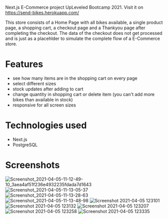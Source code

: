 Next.js E-Commerce project UpLeveled Bootcamp 2021. Visit it on https://send-bikes.herokuapp.com/

This store consists of a Home Page with all bikes available, a single product page, a shopping cart, a checkout page and a Thankyou page after completing the checkout.
The data of the checkout does not get processed and is just as a placehlder to simulate the complete flow of a E-Commerce store.

# Features

- see how many items are in the shopping cart on every page
- select different sizes
- stock updates after adding to cart
- change quantity in shopping cart or delete item (you can't add more bikes than available in stock)
- responsive for all screen sizes

# Technologies used

- Next.js
- PostgreSQL

# Screenshots 
![Screenshot_2021-04-05-11-12-49-10_3aea4af51f236e4932235fdada7d1643](https://user-images.githubusercontent.com/67371232/113559243-50395380-9601-11eb-8302-c0e3159e3c43.jpg)
![Screenshot_2021-04-05-11-13-05-37](https://user-images.githubusercontent.com/67371232/113559251-529bad80-9601-11eb-8224-9c705db31e5c.jpg)
![Screenshot_2021-04-05-11-13-28-63](https://user-images.githubusercontent.com/67371232/113559257-54657100-9601-11eb-9eab-0ec5a6c648ad.jpg)
![Screenshot_2021-04-05-11-13-48-98](https://user-images.githubusercontent.com/67371232/113559214-47488200-9601-11eb-8fed-f91cf959808d.jpg)
![Screenshot 2021-04-05 123101](https://user-images.githubusercontent.com/67371232/113559888-6d225680-9602-11eb-91f0-8359285796e2.png)
![Screenshot 2021-04-05 123132](https://user-images.githubusercontent.com/67371232/113559941-7d3a3600-9602-11eb-8161-b7dd99a45ed4.png)
![Screenshot 2021-04-05 123207](https://user-images.githubusercontent.com/67371232/113559985-90e59c80-9602-11eb-819b-5090ee3a87d4.png)
![Screenshot 2021-04-05 123258](https://user-images.githubusercontent.com/67371232/113560061-afe42e80-9602-11eb-8b20-8b7f2ff21548.png)
![Screenshot 2021-04-05 123335](https://user-images.githubusercontent.com/67371232/113560115-c5595880-9602-11eb-988e-e2f6e5c804d9.png)



